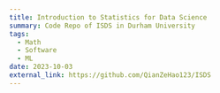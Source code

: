 ```yaml
---
title: Introduction to Statistics for Data Science
summary: Code Repo of ISDS in Durham University
tags:
  - Math
  - Software
  - ML
date: 2023-10-03
external_link: https://github.com/QianZeHao123/ISDS
---
```

